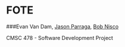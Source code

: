 FOTE
=========
###Evan Van Dam, [Jason Parraga](http://jasonparraga.com/), [Bob Nisco](http://bobnisco.com/)

CMSC 478 - Software Development Project

